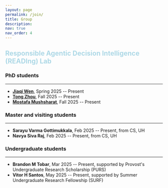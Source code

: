 ```yaml
---
layout: page
permalink: /join/
title: Group
description: 
nav: true
nav_order: 4
---
```


**<span style="color: lightblue;">Responsible Agentic Decision Intelligence (READIng) Lab </span>**
---


### **PhD students**
---
* [**Jiaqi Wen**](), Spring 2025 -- Present
* [**Tong Zhou**](), Fall 2025 -- Present
* [**Mostafa Mushsharat**](), Fall 2025 -- Present

### **Master and visiting students**
---
* **Sarayu Varma Gottimukkala**, Feb 2025 -- Present, from CS, UH
* **Navya Siva Raj**, Feb 2025 -- Present, from CS, UH

### **Undergraduate students**
---
* **Brandon M Tobar**, Mar 2025 -- Present, supported by Provost's Undergraduate Research Scholarship (PURS)
* **Vitor H Santos**, May 2025 -- Present, supported by Summer Undergraduate Research Fellowship (SURF)



<!--
**Openings**

I am actively seeking PhD students and research assistants in the [Department of Computer Science](https://uh.edu/nsm/computer-science/) at the University of Houston (UH) starting Fall 2025 or Summer 2025.
My research focuses on ML/AI algorithms and their domain applications. 
If you are interested in working with me, please send me an email (jianyiyang.ai@gmail.com or jyang71@central.uh.edu) with your CV and official transcripts. Please start you email title with "Application for AI@UH".
-->

